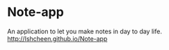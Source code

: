 # Note-app
An application to let you make notes in day to day life.
http://Ishcheen.github.io/Note-app
